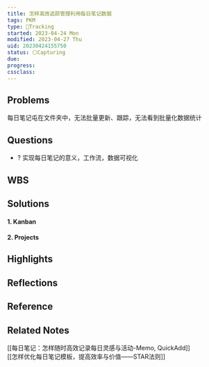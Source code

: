```yaml
---
title: 怎样高效追踪管理利用每日笔记数据
tags: PKM
type: 💪Tracking
started: 2023-04-24 Mon
modified: 2023-04-27 Thu
uid: 20230424155750 
status: ⚪Capturing
due:
progress:
cssclass: 
---
```

## Problems
每日笔记屯在文件夹中，无法批量更新、跟踪，无法看到批量化数据统计
## Questions
- ? 实现每日笔记的意义，工作流，数据可视化
## WBS

## Solutions
#### 1. Kanban
#### 2. Projects
## Highlights


## Reflections

## Reference

## Related Notes
[[每日笔记：怎样随时高效记录每日灵感与活动-Memo, QuickAdd]]  
[[怎样优化每日笔记模板，提高效率与价值——STAR法则]]